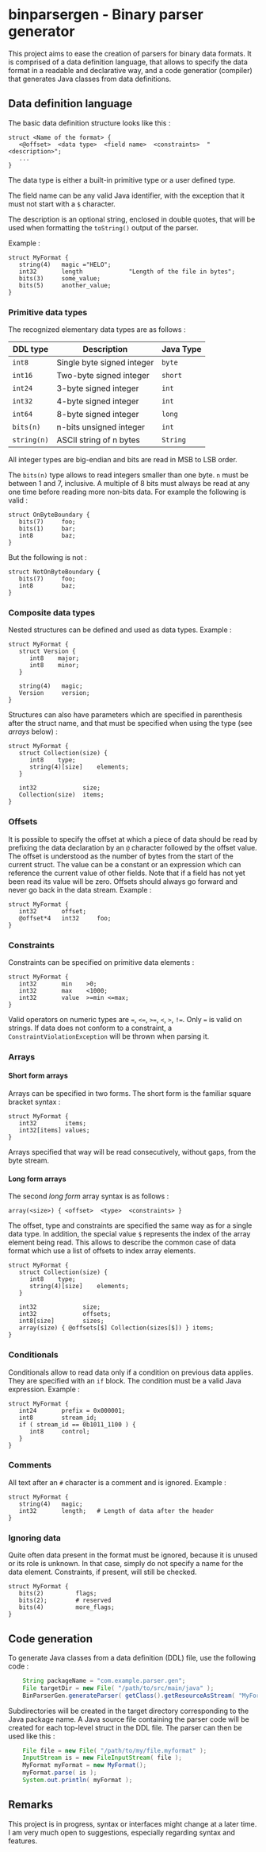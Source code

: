 # binparsergen - Binary parser generator

This project aims to ease the creation of parsers for binary data formats. It is comprised of a data definition language,
that allows to specify the data format in a readable and declarative way, and a code generatior (compiler) that generates
Java classes from data definitions.

## Data definition language

The basic data definition structure looks like this :

    struct <Name of the format> {
       <@offset>  <data type>  <field name>  <constraints>  "<description>";
       ...
    }

The data type is either a built-in primitive type or a user defined type.

The field name can be any valid Java identifier, with the exception that it must not start with a `$` character.

The description is an optional string, enclosed in double quotes, that will be used when formatting the `toString()`
output of the parser.

Example :

    struct MyFormat {
       string(4)   magic ="HELO";
       int32       length             "Length of the file in bytes";
       bits(3)     some_value;
       bits(5)     another_value;
    }

### Primitive data types

The recognized elementary data types are as follows :

DDL type        |     Description    |  Java Type
--------------- | ------------------ | -------
`int8`          | Single byte signed integer    | `byte`
`int16`         | Two-byte signed integer       | `short`
`int24`         | 3-byte signed integer         | `int`
`int32`         | 4-byte signed integer         | `int`
`int64`         | 8-byte signed integer         | `long`
`bits(n)`       | n-bits unsigned integer       | `int`
`string(n)`     | ASCII string of n bytes       | `String`

All integer types are big-endian and bits are read in MSB to LSB order.

The `bits(n)` type allows to read integers smaller than one byte. `n` must be between 1 and 7, inclusive. A multiple
of 8 bits must always be read at any one time before reading more non-bits data. For example the following is valid :

    struct OnByteBoundary {
       bits(7)     foo;
       bits(1)     bar;
       int8        baz;
    }

But the following is not :

    struct NotOnByteBoundary {
       bits(7)     foo;
       int8        baz;
    }

### Composite data types

Nested structures can be defined and used as data types. Example :


    struct MyFormat {
       struct Version {
          int8    major;
          int8    minor;
       }
       
       string(4)   magic;
       Version     version;
    }
    
Structures can also have parameters which are specified in parenthesis after the struct name, and that must be 
specified when using the type (see *arrays* below) :

    struct MyFormat {
       struct Collection(size) {
          int8    type;
          string(4)[size]    elements;
       }
       
       int32             size;
       Collection(size)  items;
    }

### Offsets

It is possible to specify the offset at which a piece of data should be read by prefixing the data declaration by an
`@` character followed by the offset value. The offset is understood as the number of bytes from the start of the
current struct. The value can be a constant or an expression which can reference the current value of other fields. Note
that if a field has not yet been read its value will be zero. Offsets should always go forward and never go back in
the data stream. Example :

    struct MyFormat {
       int32       offset;
       @offset*4   int32     foo;
    }

### Constraints

Constraints can be specified on primitive data elements :

    struct MyFormat {
       int32       min    >0;
       int32       max    <1000;
       int32       value  >=min <=max;
    }

Valid operators on numeric types are `=`, `<=`, `>=`, `<`, `>`, `!=`. Only `=` is valid on strings. If data does not conform
to a constraint, a `ConstraintViolationException` will be thrown when parsing it.

### Arrays

#### Short form arrays

Arrays can be specified in two forms. The short form is the familiar square bracket syntax :

    struct MyFormat {
       int32        items;
       int32[items] values;
    }
    
Arrays specified that way will be read consecutively, without gaps, from the byte stream.

#### Long form arrays

The second *long form* array syntax is as follows :

    array(<size>) { <offset>  <type>  <constraints> }
    
The offset, type and constraints are specified the same way as for a single data type. In addition, the special value
`$` represents the index of the array element being read. This allows to describe the common case of data format which
use a list of offsets to index array elements.

    struct MyFormat {
       struct Collection(size) {
          int8    type;
          string(4)[size]    elements;
       }
       
       int32             size;
       int32             offsets;
       int8[size]        sizes;
       array(size) { @offsets[$] Collection(sizes[$]) } items;
    }

### Conditionals

Conditionals allow to read data only if a condition on previous data applies. They are specified with an `if` block.
The condition must be a valid Java expression. Example :

    struct MyFormat {
       int24       prefix = 0x000001;
       int8        stream_id;
       if ( stream_id == 0b1011_1100 ) {
          int8     control;
       }
    }

### Comments

All text after an `#` character is a comment and is ignored. Example :

    struct MyFormat {
       string(4)   magic;
       int32       length;   # Length of data after the header
    }

### Ignoring data

Quite often data present in the format must be ignored, because it is unused or its role is unknown. In that case, simply
do not specify a name for the data element. Constraints, if present, will still be checked.

    struct MyFormat {
       bits(2)         flags;
       bits(2);        # reserved
       bits(4)         more_flags;
    }

## Code generation

To generate Java classes from a data definition (DDL) file, use the following code :

```Java
    String packageName = "com.example.parser.gen";
    File targetDir = new File( "/path/to/src/main/java" );
    BinParserGen.generateParser( getClass().getResourceAsStream( "MyFormat.ddl" ), packageName, targetDir );
```

Subdirectories will be created in the target directory corresponding to the Java package name. A Java source file 
containing the parser code will be created for each top-level struct in the DDL file. The parser can then be used 
like this :

```Java
    File file = new File( "/path/to/my/file.myformat" );
    InputStream is = new FileInputStream( file );
    MyFormat myFormat = new MyFormat();
    myFormat.parse( is );
    System.out.println( myFormat );
```

## Remarks

This project is in progress, syntax or interfaces might change at a later time. I am very much open to suggestions, especially regarding syntax and features.
